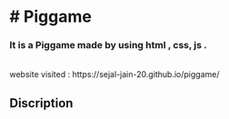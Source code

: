<h1># Piggame</h1>
<h3>It is a Piggame made by using html , css, js . </h3><br>
website visited : https://sejal-jain-20.github.io/piggame/
<br>
<h2>Discription </h2>


